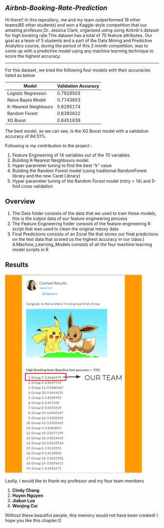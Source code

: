 ## _Airbnb-Booking-Rate-Prediction_

Hi there!! In this repository, me and my team outperformed 19 other teams(85 other students) and won a Kaggle-style competition that our amazing professor,Dr. Jessica Clark, organised using using Airbnb's dataset for high booking rate.This dataset has a total of 70 feature attributes. Our goal as a team of 5 students and a part of the Data Mining and Predictive Analytics course, during the period of this 2 month competition, was to come up with a predictive model using any machine learning technique to score the highest accuracy. 

------------------------------------

For this dataset, we tried the following four models with their accuracies listed as below 

|   Model                |Validation Accuracy|
|------------------------|-------------------|
|Logistic Regression     |   0.7929503       |
|Naive Bayes Model       |   0.7743653       |
|K-Nearest Neighbours    |   0.8295174       |
|Random Forest           |   0.8380622       |
|XG Boost                |   0.8451639       |

The best model, as we can see, is the XG Boost model with a validation accuracy of 84.51%.

Following is my contribution to the project :

1) Feature Engineering of 14 variables out of the 70 variables
2) Building K-Nearest Neighbours model.
3) Hyper parameter tuning to find the best "k" value
4) Building the Random Forest model (using traditional RandomForest library and the new Caret Library)
5) Hyper parameter tuning of the Random Forest model (mtry = 14) and 5-fold cross validation

## Overview

  1. The Data folder consists of the data that we used to train these models, this is the output data of our feature engineering process
  2. The Feature Engineering folder consists of the feature engineering R script that was used to clean the original messy data
  3. Final Predictions consists of an Excel file that stores our final predictions on the test data that scored us the highest accuracy in our class:)
  4.Machine_Learning_Models consists of all the four machine learning model scripts in R
  
## Results
![Winning Team](https://github.com/Aishwarya4823/Airbnb-Booking-Rate-Prediction/blob/master/Winner%20Snapshot/We%20won!!.PNG "We won!!")

Lastly, I would like to thank my professor and my four team members 
1) **Cindy Chang**
2) **Huyen Nguyen**
3) **Jiakun Luo**
4) **Wenjing Cui**

Without these beautiful people, this memory would not have been created! I hope you like this chapter:D 
